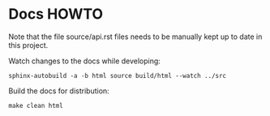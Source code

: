# Docs HOWTO

Note that the file source/api.rst files needs to be manually
kept up to date in this project.

Watch changes to the docs while developing:

    sphinx-autobuild -a -b html source build/html --watch ../src

Build the docs for distribution:

    make clean html
